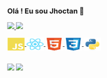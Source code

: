### Olá ! Eu sou Jhoctan 👋
<div>
  <a href="https://github.com/Jhoctanteixeira">
  <img height = "160em" src = "https://github-readme-stats.vercel.app/api?username=JhoctanTeixeira&show_icons=true&theme=dark&include_all_commits=true&count_private=true" />
  <img height = "160em" src = "https://github-readme-stats.vercel.app/api/top-langs/?username=JhoctanTeixeira&layout=compact&langs_count=16&theme=dark"/>
</div>
  
  <div style = "display: inline_block"> <br>
  <img align = "center" alt = "Jhoctan-Js" height = "30" width = "40" src = "https://raw.githubusercontent.com/devicons/devicon/master/icons/javascript/javascript-plain.svg ">
  <img align = "center" alt = "Jhoctan-React" height = "30" width = "40" src = "https://raw.githubusercontent.com/devicons/devicon/master/icons/react/react-original.svg ">
  <img align = "center" alt = "Jhoctan-HTML" height = "30" width = "40" src = "https://raw.githubusercontent.com/devicons/devicon/master/icons/html5/html5-original.svg ">
  <img align = "center" alt = "Jhoctan-CSS" height = "30" width = "40" src = "https://raw.githubusercontent.com/devicons/devicon/master/icons/css3/css3-original.svg ">
  <img align = "center" alt = "Jhoctan-Python" height = "30" width = "40" src = "https://raw.githubusercontent.com/devicons/devicon/master/icons/python/python-original.svg ">
</div>
  
  ##
  
<div>
  <a href="https://www.instagram.com/jhoctan_teixeira" target= "_blank"><img src="https://img.shields.io/badge/-Instagram-%23E4405F?style=for-the-emblema&logo=instagram&logoColor=white" target="_blank"></a>
  <a href = "https://www.linkedin.com/in/jhoctan-teixeira-001a551a1/" target="_blank"><img src="https://img.shields.io/badge/-LinkedIn-%230077B5?Style=for-the-badge&logo=linkedin&logoColor=white" target="_blank"></a> 
</div>
